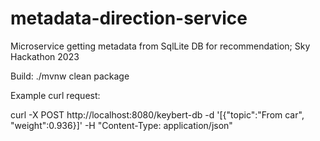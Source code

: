 # metadata-direction-service
Microservice getting metadata from SqlLite DB for recommendation; Sky Hackathon 2023

Build:
./mvnw clean package

Example curl request:

curl -X POST http://localhost:8080/keybert-db -d '[{"topic":"From car", "weight":0.936}]' -H "Content-Type: application/json"
